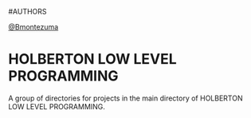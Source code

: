 #AUTHORS

[@Bmontezuma](https://github.com/Bmontezuma)

# HOLBERTON LOW LEVEL PROGRAMMING

A group of directories for projects in the main directory of HOLBERTON LOW LEVEL PROGRAMMING.
